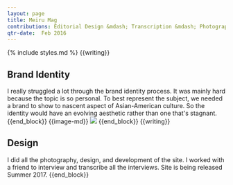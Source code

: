 ```yaml
---
layout: page
title: Meiru Mag
contributions: Editorial Design &mdash; Transcription &mdash; Photography &mdash; Brand Identity
qtr-date:  Feb 2016
---
```

{% include styles.md %}
{{writing}}
## Brand Identity

I really struggled a lot through the brand identity process. It was mainly hard because the topic is so personal. To best represent the subject, we needed a brand to show to nascent aspect of Asian-American culture. So the identity would have an evolving aesthetic rather than one that's stagnant.
{{end_block}}
{{image-md}}
![](https://canvas-files-prod.s3.amazonaws.com/uploads/f04df575-fd73-49fa-a4eb-10e9b85fcfdb/meiru-identity.png)
{{end_block}}
{{writing}}
## Design

I did all the photography, design, and development of the site. I worked with a friend to interview and transcribe all the interviews. Site is being released Summer 2017.
{{end_block}}
